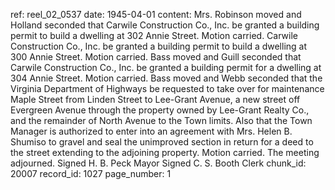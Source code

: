 ref: reel_02_0537
date: 1945-04-01
content: Mrs. Robinson moved and Holland seconded that Carwile Construction Co., Inc. be granted a building permit to build a dwelling at 302 Annie Street. Motion carried.
Carwile Construction Co., Inc. be granted a building permit to build a dwelling at 300 Annie Street. Motion carried.
Bass moved and Guill seconded that Carwile Construction Co., Inc. be granted a building permit for a dwelling at 304 Annie Street. Motion carried.
Bass moved and Webb seconded that the Virginia Department of Highways be requested to take over for maintenance Maple Street from Linden Street to Lee-Grant Avenue, a new street off Evergreen Avenue through the property owned by Lee-Grant Realty Co., and the remainder of North Avenue to the Town limits. Also that the Town Manager is authorized to enter into an agreement with Mrs. Helen B. Shumiso to gravel and seal the unimproved section in return for a deed to the street extending to the adjoining property. Motion carried.
The meeting adjourned.
Signed H. B. Peck Mayor
Signed C. S. Booth Clerk
chunk_id: 20007
record_id: 1027
page_number: 1

